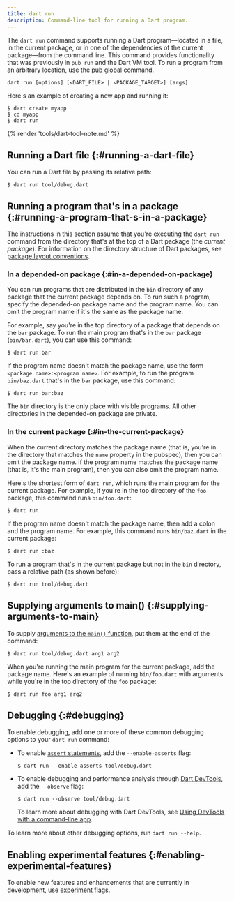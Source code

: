 ```yaml
---
title: dart run
description: Command-line tool for running a Dart program.
---
```


The `dart run` command supports running 
a Dart program—located in a file, in the current package, 
or in one of the dependencies of the current package—from the command line.
This command provides functionality that was previously in `pub run`
and the Dart VM tool.
To run a program from an arbitrary location,
use the [pub global](/tools/pub/cmd/pub-global) command.

```plaintext
dart run [options] [<DART_FILE> | <PACKAGE_TARGET>] [args]
```

Here's an example of creating a new app and running it:

```console
$ dart create myapp
$ cd myapp
$ dart run
```

{% render 'tools/dart-tool-note.md' %}

## Running a Dart file {:#running-a-dart-file}

You can run a Dart file by passing its relative path:

```console
$ dart run tool/debug.dart
```

## Running a program that's in a package {:#running-a-program-that-s-in-a-package}

The instructions in this section assume that
you're executing the `dart run` command
from the directory that's at the top of a Dart package
(the _current package_).
For information on the directory structure of Dart packages, see
[package layout conventions](/tools/pub/create-packages).

### In a depended-on package {:#in-a-depended-on-package}

You can run programs that are
distributed in the `bin` directory of any package
that the current package depends on.
To run such a program,
specify the depended-on package name and the program name.
You can omit the program name if it's the same as the package name.

For example, say you're in the top directory of a package
that depends on the `bar` package.
To run the main program that's in the `bar` package (`bin/bar.dart`),
you can use this command:

```console
$ dart run bar
```

If the program name doesn't match the package name,
use the form `<package name>:<program name>`. For example,
to run the program `bin/baz.dart` that's in the `bar` package,
use this command:

```console
$ dart run bar:baz
```

The `bin` directory is the only place with visible programs.
All other directories in the depended-on package are private.

### In the current package {:#in-the-current-package}

When the current directory matches the package name
(that is, you're in the directory that matches
the `name` property in the pubspec),
then you can omit the package name.
If the program name matches the package name
(that is, it's the main program),
then you can also omit the program name.

Here's the shortest form of `dart run`,
which runs the main program for the current package.
For example, if you're in the top directory of the `foo` package,
this command runs `bin/foo.dart`:

```console
$ dart run
```

If the program name doesn't match the package name,
then add a colon and the program name.
For example, this command runs `bin/baz.dart` in the current package:

```console
$ dart run :baz
```

To run a program that's in the current package but not in the `bin` directory,
pass a relative path (as shown before):

```console
$ dart run tool/debug.dart
```

## Supplying arguments to main() {:#supplying-arguments-to-main}

To supply [arguments to the `main()` function][args],
put them at the end of the command:

```console
$ dart run tool/debug.dart arg1 arg2
```

When you're running the main program for the current package,
add the package name.
Here's an example of running `bin/foo.dart` with arguments
while you're in the top directory of the `foo` package:

```console
$ dart run foo arg1 arg2
```

[args]: /language/functions#the-main-function

## Debugging {:#debugging}

To enable debugging, 
add one or more of these common debugging options
to your `dart run` command:

- To enable [`assert` statements][assert],
  add the `--enable-asserts` flag:

  ```console
  $ dart run --enable-asserts tool/debug.dart
  ```

- To enable debugging and performance analysis
  through [Dart DevTools](/tools/dart-devtools),
  add the `--observe` flag:

  ```console
  $ dart run --observe tool/debug.dart
  ```
  
  To learn more about debugging with Dart DevTools,
  see [Using DevTools with a command-line app][].

To learn more about other debugging options, run `dart run --help`.

[assert]: /language/error-handling#assert
[Using DevTools with a command-line app]: /tools/dart-devtools#using-devtools-with-a-command-line-app

## Enabling experimental features {:#enabling-experimental-features}

To enable new features and enhancements that are currently in development,
use [experiment flags](/tools/experiment-flags).